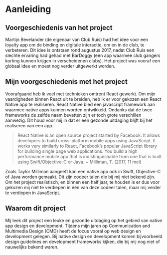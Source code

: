 # Aanleiding

## Voorgeschiedenis van het project
Martijn Bevelander (de eigenaar van Club Ruis) had het idee voor een loyalty app om de binding en digitale interactie, om en in de club, te verbeteren. Dit idee is ontstaan rond augustus 2017, nadat Club Ruis een slechte ervaring had gehad met BarDoggy (een app waarmee club gangers korting kunnen krijgen in verscheidenen clubs). Het project was vooraf een globaal idee en moest nog verder uitgewerkt worden.

## Mijn voorgeschiedenis met het project
Voorafgaand heb ik veel met technieken omtrent React gewerkt. Om mijn vaardigheden binnen React uit te breiden, heb ik er voor gekozen een React Native app te realiseren. React Native bied een javascript framework aan waarmee native apps kunnen worden ontwikkeld. Ondanks dat de twee frameworks de zelfde naam bevatten zijn er toch grote verschillen aanwezig. Dit houd voor mij in dat er een gezonde uitdaging blijft bij het realiseren van een app.

> React Native is an open source project started by Facebook. It allows developers to build cross-platform mobile apps using JavaScript. It works very similarly to React, Facebook’s popular JavaScript library for building single page web applications. You build a high performance mobile app that is indistinguishable from one that is built using Swift/Objective-C or Java. ~ Milliman, T. (2017, 11 mei)

Zoals Taylor Milliman aangeeft kan een native app ook in Swift, Objective-C of Java worden gemaakt. Dit zijn codeer talen die bij mij niet bekend zijn. Om het project realistisch, en binnen een half jaar, te houden is er dus voor gekozen mij niet te verdiepen in één van deze codeer talen, maar mij verder te verdiepen in JavaScript.

## Waarom dit project
Mij leek dit project een leuke en gezonde uitdaging op het gebied van native app design en development. Tijdens mijn jaren op Communication and Multimedia Design (CMD) heeft de focus vooral op web design en development gelegen. Bij native design en development komen bijvoorbeeld design guidelines en development frameworks kijken, die bij mij nog niet of nauwelijks bekend waren.

